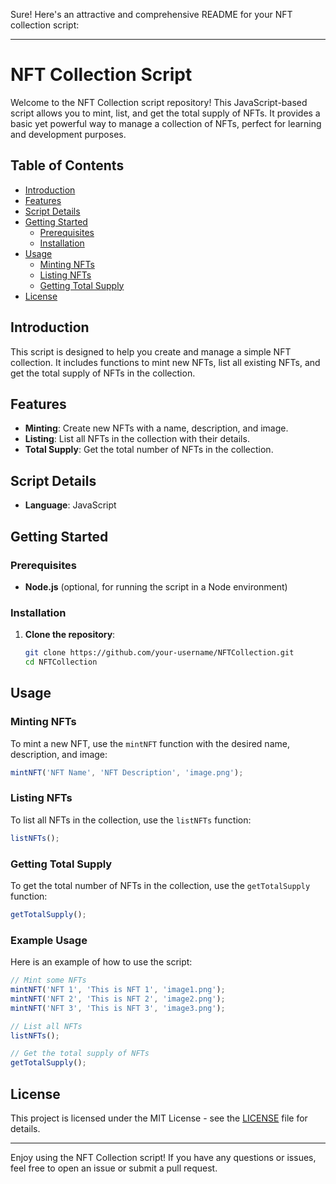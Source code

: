 Sure! Here's an attractive and comprehensive README for your NFT collection script:

---

# NFT Collection Script

Welcome to the NFT Collection script repository! This JavaScript-based script allows you to mint, list, and get the total supply of NFTs. It provides a basic yet powerful way to manage a collection of NFTs, perfect for learning and development  purposes.

## Table of Contents
- [Introduction](#introduction)
- [Features](#features)
- [Script Details](#script-details)
- [Getting Started](#getting-started)
  - [Prerequisites](#prerequisites)
  - [Installation](#installation)
- [Usage](#usage)
  - [Minting NFTs](#minting-nfts)
  - [Listing NFTs](#listing-nfts)
  - [Getting Total Supply](#getting-total-supply)
- [License](#license)

## Introduction
This script is designed to help you create and manage a simple NFT collection. It includes functions to mint new NFTs, list all existing NFTs, and get the total supply of NFTs in the collection.

## Features
- **Minting**: Create new NFTs with a name, description, and image.
- **Listing**: List all NFTs in the collection with their details.
- **Total Supply**: Get the total number of NFTs in the collection.

## Script Details
- **Language**: JavaScript

## Getting Started

### Prerequisites
- **Node.js** (optional, for running the script in a Node environment)

### Installation
1. **Clone the repository**:
   ```bash
   git clone https://github.com/your-username/NFTCollection.git
   cd NFTCollection
   ```

## Usage

### Minting NFTs
To mint a new NFT, use the `mintNFT` function with the desired name, description, and image:
```javascript
mintNFT('NFT Name', 'NFT Description', 'image.png');
```

### Listing NFTs
To list all NFTs in the collection, use the `listNFTs` function:
```javascript
listNFTs();
```

### Getting Total Supply
To get the total number of NFTs in the collection, use the `getTotalSupply` function:
```javascript
getTotalSupply();
```

### Example Usage
Here is an example of how to use the script:

```javascript
// Mint some NFTs
mintNFT('NFT 1', 'This is NFT 1', 'image1.png');
mintNFT('NFT 2', 'This is NFT 2', 'image2.png');
mintNFT('NFT 3', 'This is NFT 3', 'image3.png');

// List all NFTs
listNFTs();

// Get the total supply of NFTs
getTotalSupply();
```

## License
This project is licensed under the MIT License - see the [LICENSE](LICENSE) file for details.

---

Enjoy using the NFT Collection script! If you have any questions or issues, feel free to open an issue or submit a pull request.

